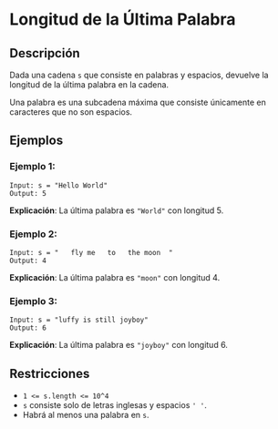 # Longitud de la Última Palabra

## Descripción

Dada una cadena `s` que consiste en palabras y espacios, devuelve la longitud de la última palabra en la cadena.

Una palabra es una subcadena máxima que consiste únicamente en caracteres que no son espacios.

## Ejemplos

### Ejemplo 1:

```
Input: s = "Hello World"
Output: 5
```

**Explicación**: La última palabra es `"World"` con longitud 5.

### Ejemplo 2:

```
Input: s = "   fly me   to   the moon  "
Output: 4
```

**Explicación**: La última palabra es `"moon"` con longitud 4.

### Ejemplo 3:

```
Input: s = "luffy is still joyboy"
Output: 6
```

**Explicación**: La última palabra es `"joyboy"` con longitud 6.

## Restricciones

- `1 <= s.length <= 10^4`
- `s` consiste solo de letras inglesas y espacios `' '`.
- Habrá al menos una palabra en `s`.
